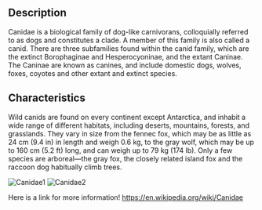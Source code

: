 ## Description
Canidae is a biological family of dog-like carnivorans, colloquially referred to as dogs and constitutes a clade. A member of this family is also called a canid. There are three subfamilies found within the canid family, which are the extinct Borophaginae and Hesperocyoninae, and the extant Caninae. The Caninae are known as canines, and include domestic dogs, wolves, foxes, coyotes and other extant and extinct species.
## Characteristics
Wild canids are found on every continent except Antarctica, and inhabit a wide range of different habitats, including deserts, mountains, forests, and grasslands. They vary in size from the fennec fox, which may be as little as 24 cm (9.4 in) in length and weigh 0.6 kg, to the gray wolf, which may be up to 160 cm (5.2 ft) long, and can weigh up to 79 kg (174 lb). Only a few species are arboreal—the gray fox, the closely related island fox and the raccoon dog habitually climb trees.

![Canidae1](https://encrypted-tbn0.gstatic.com/images?q=tbn:ANd9GcRYuMr4reQokYyn_grcWOvTKA9uZec_uSraGlTgGGeOdbvGIOMdrbKhm8V-2NTjW2IwVEk:https://lookaside.fbsbx.com/lookaside/crawler/media/%3Fmedia_id%3D1513749458718126&usqp=CAU)
![Canidae2](https://encrypted-tbn0.gstatic.com/images?q=tbn:ANd9GcTXP4s2VHDz7I59gN_KiUV_X7QSoS3W6FTL6PCizojkR1vZGanq5pKzsggETRtSVwqFFa8:https://images-wixmp-ed30a86b8c4ca887773594c2.wixmp.com/f/a0979f74-2cba-4f27-aab8-4b0ad8ba6257/d2owr6v-baeaf224-a309-4813-9c72-16dc2e20f409.jpg%3Ftoken%3DeyJ0eXAiOiJKV1QiLCJhbGciOiJIUzI1NiJ9.eyJzdWIiOiJ1cm46YXBwOjdlMGQxODg5ODIyNjQzNzNhNWYwZDQxNWVhMGQyNmUwIiwiaXNzIjoidXJuOmFwcDo3ZTBkMTg4OTgyMjY0MzczYTVmMGQ0MTVlYTBkMjZlMCIsIm9iaiI6W1t7InBhdGgiOiJcL2ZcL2EwOTc5Zjc0LTJjYmEtNGYyNy1hYWI4LTRiMGFkOGJhNjI1N1wvZDJvd3I2di1iYWVhZjIyNC1hMzA5LTQ4MTMtOWM3Mi0xNmRjMmUyMGY0MDkuanBnIn1dXSwiYXVkIjpbInVybjpzZXJ2aWNlOmZpbGUuZG93bmxvYWQiXX0.YgCvjG_kkS0bREfEgX3rR1dz22yA852C_cRpBw-72hY&usqp=CAU)

Here is a link for more information!
https://en.wikipedia.org/wiki/Canidae
